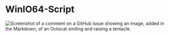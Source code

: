 # WinIO64-Script

![Screenshot of a comment on a GitHub issue showing an image, added in the Markdown, of an Octocat smiling and raising a tentacle.](https://ibb.co/QbymL4d)
